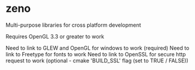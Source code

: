 # zeno
Multi-purpose libraries for cross platform development

Requires OpenGL 3.3 or greater to work

Need to link to GLEW and OpenGL for windows to work (required)
Need to link to Freetype for fonts to work
Need to link to OpenSSL for secure http request to work (optional - cmake 'BUILD_SSL' flag (set to TRUE / FALSE))
